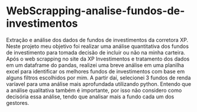 # WebScrapping-analise-fundos-de-investimentos
Extração e análise dos dados de fundos de investimentos da corretora XP.
Neste projeto meu objetivo foi realizar uma análise quantitativa dos fundos de investimento para tomada decisão de incluir ou não na minha carteira. Após o web scrapping no site da XP Investimentos e tratamento dos dados em um dataframe do pandas, realizei uma breve análise em uma planilha excel para identificar os melhores fundos de investimentos com base em alguns filtros escolhidos por mim. A partir daí, selecionei 3 fundos de renda varíavel para uma análise mais aprofundada utilizando python.
Entendo que a análise qualitativa também é importante, por isso não considero como decisória essa análise, tendo que analisar mais a fundo cada um dos gestores. 


